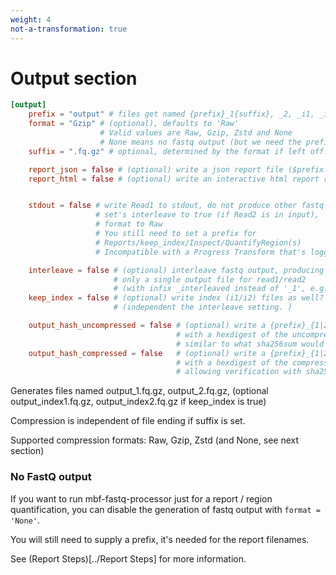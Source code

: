 ```yaml
---
weight: 4
not-a-transformation: true
---
```


# Output section


```toml
[output]
    prefix = "output" # files get named {prefix}_1{suffix}, _2, _i1, _i2. Default is 'output'
    format = "Gzip" # (optional), defaults to 'Raw'
                    # Valid values are Raw, Gzip, Zstd and None
                    # None means no fastq output (but we need the prefix for Reports etc.)
    suffix = ".fq.gz" # optional, determined by the format if left off.

    report_json = false # (optional) write a json report file ($prefix.json)? 
    report_html = false # (optional) write an interactive html report report file ($prefix.html)? 


    stdout = false # write Read1 to stdout, do not produce other fastq files.
                   # set's interleave to true (if Read2 is in input),
                   # format to Raw
                   # You still need to set a prefix for
                   # Reports/keep_index/Inspect/QuantifyRegion(s)
                   # Incompatible with a Progress Transform that's logging to stdout

    interleave = false # (optional) interleave fastq output, producing
                       # only a single output file for read1/read2
                       # (with infix _interleaved instead of '_1', e.g. 'output_interleaved.fq.gz')
    keep_index = false # (optional) write index (i1/i2) files as well? (optional)
                       # (independent the interleave setting. )

    output_hash_uncompressed = false # (optional) write a {prefix}_{1|2|i1|i2}.uncompressed.sha256
                                     # with a hexdigest of the uncompressed data's sha256,
                                     # similar to what sha256sum would do on the raw FastQ
    output_hash_compressed = false   # (optional) write a {prefix}_{1|2|i1|i2}.compressed.sha256
                                     # with a hexdigest of the compressed output file's sha256,
                                     # allowing verification with sha256sum on the actual output files

```

Generates files named output_1.fq.gz, output_2.fq.gz, (optional output_index1.fq.gz, output_index2.fq.gz if keep_index is true)

Compression is independent of file ending if suffix is set.

Supported compression formats: Raw, Gzip, Zstd (and None, see next section)

### No FastQ output

If you want to run mbf-fastq-processor just for a report / region quantification,
you can disable the generation of fastq output with `format = 'None'`.

You will still need to supply a prefix, it's needed for the report filenames.

See (Report Steps)[../Report Steps] for more information.